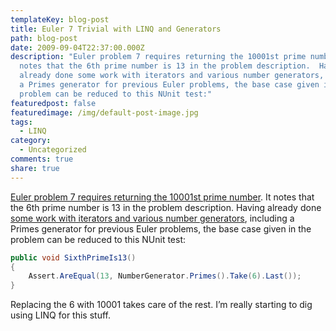 ```yaml
---
templateKey: blog-post
title: Euler 7 Trivial with LINQ and Generators
path: blog-post
date: 2009-09-04T22:37:00.000Z
description: "Euler problem 7 requires returning the 10001st prime number.  It
  notes that the 6th prime number is 13 in the problem description.  Having
  already done some work with iterators and various number generators, including
  a Primes generator for previous Euler problems, the base case given in the
  problem can be reduced to this NUnit test:"
featuredpost: false
featuredimage: /img/default-post-image.jpg
tags:
  - LINQ
category:
  - Uncategorized
comments: true
share: true
---
```

[Euler problem 7 requires returning the 10001st prime number](http://projecteuler.net/index.php?section=problems&id=7). It notes that the 6th prime number is 13 in the problem description. Having already done [some work with iterators and various number generators](/iterators-expressions-and-linq-for-euler), including a Primes generator for previous Euler problems, the base case given in the problem can be reduced to this NUnit test:

```csharp
public void SixthPrimeIs13()
{
    Assert.AreEqual(13, NumberGenerator.Primes().Take(6).Last());
}
```

Replacing the 6 with 10001 takes care of the rest. I’m really starting to dig using LINQ for this stuff.
